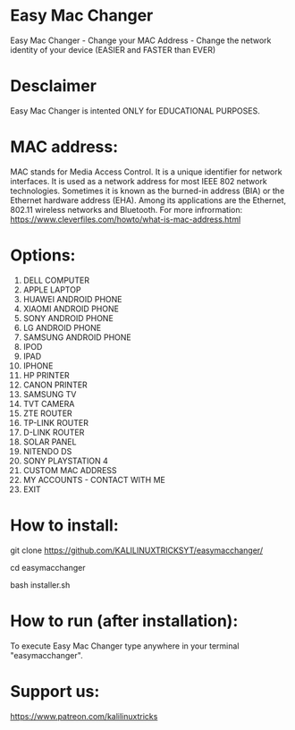 # Easy Mac Changer

Easy Mac Changer - Change your MAC Address - Change the network identity of your device (EASIER and FASTER than EVER)
 

# Desclaimer
Easy Mac Changer is intented ONLY for EDUCATIONAL PURPOSES.

# MAC address:

MAC stands for Media Access Control. It is a unique identifier for network interfaces. It is used as a network address for most IEEE 802 network technologies. Sometimes it is known as the burned-in address (BIA) or the Ethernet hardware address (EHA). Among its applications are the Ethernet, 802.11 wireless networks and Bluetooth.
For more infrormation: https://www.cleverfiles.com/howto/what-is-mac-address.html

# Options:

01. DELL COMPUTER                 
02. APPLE LAPTOP                            
03. HUAWEI ANDROID PHONE                     
04. XIAOMI ANDROID PHONE         
05. SONY ANDROID PHONE                     
06. LG ANDROID PHONE             
07. SAMSUNG ANDROID PHONE        
08. IPOD                         
09. IPAD                              
10. IPHONE                       
11. HP PRINTER 
12. CANON PRINTER
13. SAMSUNG TV 
14. TVT CAMERA
15. ZTE ROUTER
16. TP-LINK ROUTER
17. D-LINK ROUTER
18. SOLAR PANEL
19. NITENDO DS
20. SONY PLAYSTATION 4
21. CUSTOM MAC ADDRESS
22. MY ACCOUNTS - CONTACT WITH ME 
23. EXIT



# How to install:
git clone https://github.com/KALILINUXTRICKSYT/easymacchanger/

cd easymacchanger

bash installer.sh

# How to run (after installation):
To execute Easy Mac Changer type anywhere in your terminal "easymacchanger".

# Support us:
https://www.patreon.com/kalilinuxtricks
